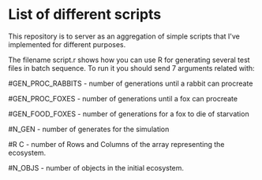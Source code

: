 # List of different scripts
This repository is to server as an aggregation of simple scripts that I've implemented for different purposes.

The filename script.r shows how you can use R for generating several test files in batch sequence. To run it you should send 7 arguments related with:

#GEN_PROC_RABBITS - number of generations until a rabbit can procreate

#GEN_PROC_FOXES - number of generations until a fox can procreate

#GEN_FOOD_FOXES - number of generations for a fox to die of starvation

#N_GEN - number of generates for the simulation

#R C - number of Rows and Columns of the array representing the ecosystem.

#N_OBJS - number of objects in the initial ecosystem.


